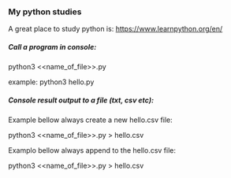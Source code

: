 ### My python studies

A great place to study python is: https://www.learnpython.org/en/

##### Call a program in console:
python3 <<name_of_file>>.py

example:
python3 hello.py

##### Console result output to a file (txt, csv etc):

Example bellow always create a new hello.csv file:

python3 <<name_of_file>>.py > hello.csv

Examplo bellow always append to the hello.csv file:

python3 <<name_of_file>>.py > hello.csv




